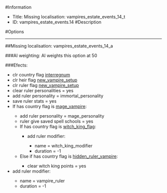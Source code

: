 #Information
 - Title: Missing localisation: vampires_estate_events_14_t
 - ID: vampires_estate_events.14
#Description

#Options

___
##Missing localisation: vampires_estate_events_14_a

###AI weighting:
AI weights this option at 50


###Efects:<ul><li>clr country flag [interregnum](../flags/interregnum.md)</li><li>clr heir flag [new_vampire_setup](../flags/new_vampire_setup.md)</li><li>clr ruler flag [new_vampire_setup](../flags/new_vampire_setup.md)</li><li>clear ruler personalities = yes</li><li>add ruler personality = immortal_personality</li><li>save ruler stats = yes</li><li>If has country flag is [mage_vampire](../flags/mage_vampire.md):</li><ul><li>add ruler personality = mage_personality</li><li>ruler give saved spell schools = yes</li><li>If has country flag is [witch_king_flag](../flags/witch_king_flag.md):</li><ul><li>add ruler modifier:</li><ul><li>name = witch_king_modifier</li><li>duration = -1</li></ul></ul><li>Else if has country flag is [hidden_ruler_vampire](../flags/hidden_ruler_vampire.md):</li><ul><li>clear witch king points = yes</li></ul></ul><li>add ruler modifier:</li><ul><li>name = vampire_ruler</li><li>duration = -1</li></ul></ul>
